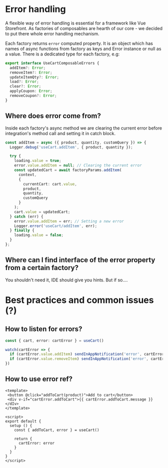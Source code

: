 # Error handling

A flexible way of error handling is essential for a framework like Vue Storefront. As factories of composables are hearth of our core - we decided to put there whole error handling mechanism.

Each factory returns `error` computed property. It is an object which has names of async functions from factory as keys and Error instance or null as a value. There is a dedicated type for each factory, e.g:
```ts
export interface UseCartComposableErrors {
  addItem?: Error;
  removeItem?: Error;
  updateItemQty?: Error;
  load?: Error;
  clear?: Error;
  applyCoupon: Error;
  removeCoupon?: Error;
}
```

## Where does error come from?
Inside each factory's async method we are clearing the current error before integration's method call and setting it in catch block.
```ts
const addItem = async ({ product, quantity, customQuery }) => {
  Logger.debug('useCart.addItem', { product, quantity });

  try {
    loading.value = true;
    error.value.addItem = null; // Clearing the current error
    const updatedCart = await factoryParams.addItem(
      context,
      {
        currentCart: cart.value,
        product,
        quantity,
        customQuery
      }
    );
    cart.value = updatedCart;
  } catch (err) {
    error.value.addItem = err; // Setting a new error
    Logger.error('useCart/addItem', err);
  } finally {
    loading.value = false;
  }
};
```

## Where can I find interface of the error property from a certain factory?
You shouldn't need it, IDE should give you hints. But if so....

# Best practices and common issues (?)

## How to listen for errors?
```ts
const { cart, error: cartError } = useCart()

watch(cartError => {
  if (cartError.value.addItem) sendInAppNotification('error', cartError.value.addItem.message)
  if (cartError.value.removeItem) sendInAppNotification('error', cartError.value.removeItem.message)
})
```

## How to use error ref?
```vue
<template>
 <button @click="addToCart(product)">Add to cart</button>
 <div v-if="cartError.addToCart">{{ cartError.addToCart.message }}</dIv>
</template>

<script>
export default {
  setup () {
    const { addToCart, error } = useCart()

    return {
      cartError: error
    }
  }
}
</script>
```
